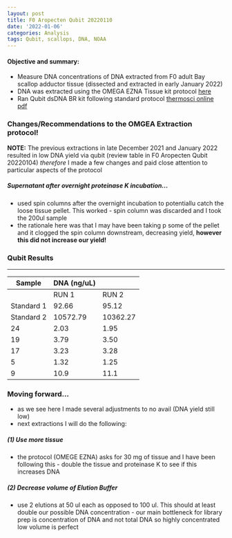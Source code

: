 ```yaml
---
layout: post
title: F0 Aropecten Qubit 20220110
date: '2022-01-06'
categories: Analysis
tags: Qubit, scallops, DNA, NOAA
---
```

#### **Objective and summary:**
- Measure DNA concentrations of DNA extracted from F0 adult Bay scallop adductor tissue (dissected and extracted in early January 2022)
- DNA was extracted using the OMEGA EZNA Tissue kit protocol [here](https://samgurr.github.io/SamJGurr_Lab_Notebook/Airradians-adult-DNA-extractions/)
- Ran Qubit dsDNA BR kit following standard protocol [thermosci online pdf](https://www.thermofisher.com/document-connect/document-connect.html?url=https%3A%2F%2Fassets.thermofisher.com%2FTFS-Assets%2FLSG%2Fmanuals%2FQubit_dsDNA_BR_Assay_UG.pdf)

### Changes/Recommendations to the OMGEA Extraction protocol!
**NOTE:** The previous extractions in late December 2021 and January 2022 resulted in low DNA yield via qubit (review table in F0 Aropecten Qubit 20220104) *therefore* I made a few changes and paid close attention to particular aspects of the protocol

##### Supernatant after overnight proteinase K incubation...
- used spin columns after the overnight incubation to potentiallu catch the loose tissue pellet. This worked - spin column was discarded and I took the 200ul sample 
- the rationale here was that I may have been taking p some of the pellet and it clogged the spin column downstream, decreasing yield, **however this did not increase our yield!**

### Qubit Results
----------

| Sample        | DNA (ng/uL)  |           |  
| ------        | -----------  |       -   |  
|               |    RUN 1     |    RUN 2  |      
| Standard 1 	|    92.66     |    95.12  |     
| Standard 2 	|   10572.79   |   10362.27|     
| 24         	|     2.03     |     1.95  |     
| 19        	|     3.79     |     3.50  |    
| 17         	|     3.23     |    3.28   |     
| 5         	|     1.32     |     1.25  |     
| 9         	|     10.9     |     11.1  |      


### Moving forward...

- as we see here I made several adjustments to no avail (DNA yield still low)
- next extractions I will do the following: 
	
##### (1) Use more tissue 
- the protocol (OMEGE EZNA) asks for 30 mg of tissue and I have been following this - double the tissue and proteinase K to see if this increases DNA 

##### (2) Decrease volume of Elution Buffer 
- use 2 elutions at 50 ul each as opposed to 100 ul. This should at least double our possible DNA concentration - our main bottleneck for library prep is concentration of DNA and not total DNA so highly concentrated low volume is perfect
